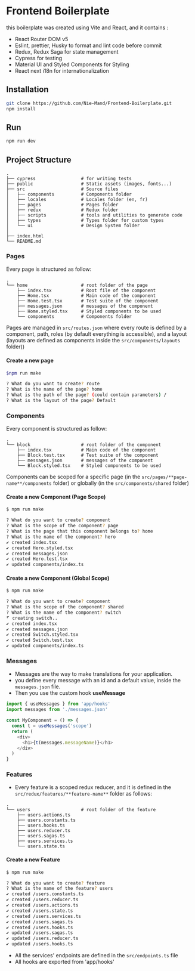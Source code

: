 # Frontend Boilerplate

this boilerplate was created using Vite and React, and it contains :
+ React Router DOM v5
+ Eslint, prettier, Husky to format and lint code before commit
+ Redux, Redux Saga for state management
+ Cypress for testing
+ Material UI and Styled Components for Styling
+ React next i18n for internationalization


## Installation
```bash
git clone https://github.com/Nie-Mand/Frontend-Boilerplate.git
npm install
```

## Run
```bash
npm run dev
```


## Project Structure
```
.
├── cypress                 # for writing tests
├── public                  # Static assets (images, fonts...)
├── src                     # Source files
│   ├── components          # Components folder
│   ├── locales             # Locales folder (en, fr)
│   ├── pages               # Pages folder
│   ├── redux               # Redux folder
│   ├── scripts             # tools and utilities to generate code
│   ├── types               # Types folder for custom types
│   └── ui                  # Design System folder
│   
├── index.html
└── README.md
```

### Pages
Every page is structured as follow:
```
.
└── home                    # root folder of the page
    ├── index.tsx           # Root file of the component
    ├── Home.tsx            # Main code of the component
    ├── Home.test.tsx       # Test suite of the component
    ├── messages.json       # messages of the component
    ├── Home.styled.tsx     # Styled components to be used
    └── components          # Components folder
```

Pages are managed in `src/routes.json` where every route is defined by a component, path, roles (by default everything is accessible), and a layout (layouts are defined as components inside the `src/components/layouts` folder))

#### Create a new page
```sh
$npm run make

? What do you want to create? route
? What is the name of the page? home
? What is the path of the page? (could contain parameters) /
? What is the layout of the page? Default

```


### Components
Every component is structured as follow:
```
.
└── block                   # root folder of the component
    ├── index.tsx           # Main code of the component
    ├── Block.test.tsx      # Test suite of the component
    ├── messages.json       # messages of the component
    └── Block.styled.tsx    # Styled components to be used
```

Components can be scoped for a specific page (in the `src/pages/**page-name**/components` folder) or globally (in the `src/components/shared` folder)

#### Create a new Component (Page Scope)
```sh
$ npm run make

? What do you want to create? component
? What is the scope of the component? page
? What is the page that this component belongs to? home
? What is the name of the component? hero
✔ created index.tsx
✔ created Hero.styled.tsx
✔ created messages.json
✔ created Hero.test.tsx
✔ updated components/index.ts

```

#### Create a new Component (Global Scope)
```sh
$ npm run make

? What do you want to create? component
? What is the scope of the component? shared
? What is the name of the component? switch
⠋ creating switch..
✔ created index.tsx
✔ created messages.json
✔ created Switch.styled.tsx
✔ created Switch.test.tsx
✔ updated components/index.ts

```



### Messages
- Messages are the way to make translations for your application.
- you define every message with an id and a default value, inside the `messages.json` file.
- Then you use the custom hook **useMessage**
```ts
import { useMessages } from 'app/hooks'
import messages from './messages.json'

const MyComponent = () => {
  const t = useMessages('scope')
  return (
    <div>
      <h1>{t(messages.messageName)}</h1>
    </div>
  )
}
```

### Features
- Every feature is a scoped redux reducer, and it is defined in the `src/redux/features/**feature-name**` folder as follows:
```
.
└── users                   # root folder of the feature
    ├── users.actions.ts  
    ├── users.constants.ts
    ├── users.hooks.ts    
    ├── users.reducer.ts  
    ├── users.sagas.ts    
    ├── users.services.ts 
    └── users.state.ts    
```

#### Create a new Feature
```sh
$ npm run make

? What do you want to create? feature
? What is the name of the feature? users
✔ created /users.constants.ts
✔ created /users.reducer.ts
✔ created /users.actions.ts
✔ created /users.state.ts
✔ created /users.services.ts
✔ created /users.sagas.ts
✔ created /users.hooks.ts
✔ updated /users.sagas.ts
✔ updated /users.reducer.ts
✔ updated /users.hooks.ts

```


- All the services' endpoints are defined in the `src/endpoints.ts` file
- All hooks are exported from 'app/hooks'
